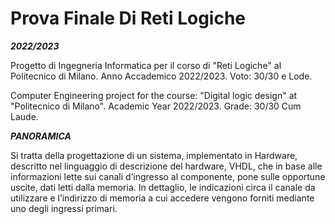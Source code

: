 # Prova Finale Di Reti Logiche
***2022/2023***

Progetto di Ingegneria Informatica per il corso di "Reti Logiche" al Politecnico di Milano. Anno Accademico 2022/2023. Voto: 30/30 e Lode.

Computer Engineering project for the course: "Digital logic design" at "Politecnico di Milano". Academic Year 2022/2023. Grade: 30/30 Cum Laude.

***PANORAMICA***

Si tratta della progettazione di un sistema, implementato in Hardware, descritto nel
linguaggio di descrizione del hardware, VHDL, che in base alle informazioni lette sui canali
d’ingresso al componente, pone sulle opportune uscite, dati letti dalla memoria.
In dettaglio, le indicazioni circa il canale da utilizzare e l’indirizzo di memoria a cui accedere
vengono forniti mediante uno degli ingressi primari.



